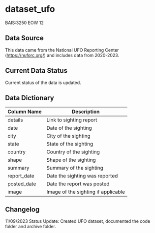 # dataset_ufo
BAIS:3250 EOW 12

## Data Source 
This data came from the National UFO Reporting Center (https://nuforc.org/) and includes data from 2020-2023. 

## Current Data Status
Current status of the data is updated. 

## Data Dictionary 
| Column Name     | Description                          |
|-----------------|--------------------------------------|
| details         | Link to sighting report              |
| date            | Date of the sighting                 |
| city            | City of the sighting                 |
| state           | State of the sighting                |
| country         | Country of the sighting              |
| shape           | Shape of the sighting                |
| summary         | Summary of the sighting              |
| report_date     | Date the sighting was reported       |
| posted_date     | Date the report was posted           |
| image           | Image of the sighting if applicable  |

## Changelog 
11/09/2023 Status Update:
Created UFO dataset, documented the code folder and archive folder. 

